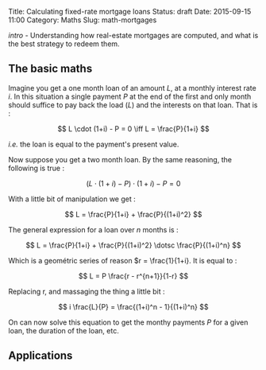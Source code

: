 Title: Calculating fixed-rate mortgage loans
Status: draft
Date: 2015-09-15 11:00
Category: Maths
Slug: math-mortgages

_intro_ - Understanding how real-estate mortgages are computed, and what is the best strategy to redeem them.

## The basic maths

Imagine you get a one month loan of an amount _L_, at a monthly interest rate _i_. In this situation a single payment _P_ at the end of the first and only month should suffice to pay back the load (_L_) and the interests on that loan. That is :

$$ L \cdot (1+i) - P = 0 \iff L = \frac{P}{1+i} $$

_i.e._ the loan is equal to the payment's present value.

Now suppose you get a two month loan. By the same reasoning, the following is true :

$$ (L \cdot (1+i) - P) \cdot (1+i) - P = 0 $$

With a little bit of manipulation we get :

$$ L = \frac{P}{1+i} + \frac{P}{(1+i)^2} $$

The general expression for a loan over _n_ months is :

$$ L = \frac{P}{1+i} + \frac{P}{(1+i)^2} \dotsc \frac{P}{(1+i)^n} $$

Which is a geométric series of reason $r = \frac{1}{1+i}. It is equal to :

$$ L = P \frac{r - r^{n+1}}{1-r} $$

Replacing r, and massaging the thing a little bit :

$$ i \frac{L}{P} = \frac{(1+i)^n - 1}{(1+i)^n} $$

On can now solve this equation to get the monthy payments _P_ for a given loan, the duration of the loan, etc.

## Applications


